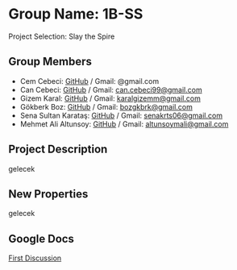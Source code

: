 # Group Name: 1B-SS
Project Selection: Slay the Spire

Group Members
-
* Cem Cebeci:           [GitHub](https://github.com/CanCebeci) / Gmail: @gmail.com   
* Can Cebeci:           [GitHub](https://github.com/CanCebeci) / Gmail: can.cebeci99@gmail.com
* Gizem Karal:          [GitHub](https://github.com/gizemKaral) / Gmail: karalgizemm@gmail.com
* Gökberk Boz:          [GitHub](https://github.com/jemief) / Gmail: bozgkbrk@gmail.com
* Sena Sultan Karataş:  [GitHub](https://github.com/senakrts) / Gmail: senakrts06@gmail.com
* Mehmet Ali Altunsoy:  [GitHub](https://github.com/malialtunsoy) / Gmail: altunsoymali@gmail.com

Project Description
-
gelecek

New Properties
-
gelecek

Google Docs
-
[First Discussion](https://docs.google.com/document/d/16gchyuur-kYigfRGdAHyItlcKwQzVl3H0KmIHduNtMQ/edit?usp=sharing)


